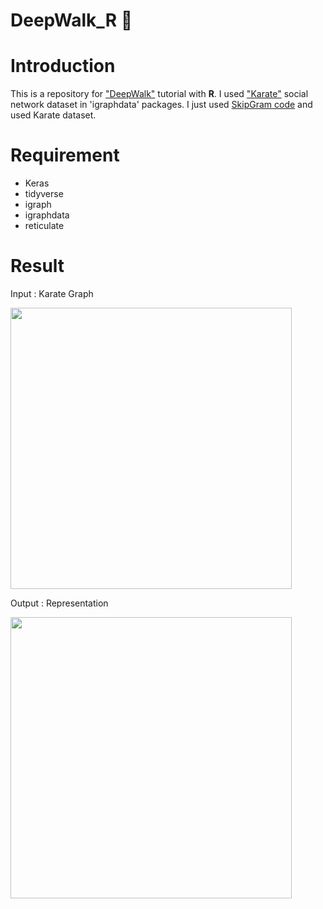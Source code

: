 # DeepWalk_R :walking:



Introduction
===========
This is a repository for ["DeepWalk"](http://www.perozzi.net/publications/14_kdd_deepwalk.pdf) tutorial with **R**. I used ["Karate"](https://rdrr.io/cran/igraphdata/man/karate.html) social network  dataset in 'igraphdata' packages. I just used [SkipGram code](https://blogs.rstudio.com/tensorflow/posts/2017-12-22-word-embeddings-with-keras/) and used Karate dataset. 

Requirement
===========
-   Keras
-   tidyverse
-   igraph
-   igraphdata
-   reticulate


Result
===========

Input : Karate Graph

<img width = "450" heigth = "400" src = 
https://user-images.githubusercontent.com/37679460/57570416-abc22d00-743c-11e9-9779-46570b0cadbc.png>


Output : Representation

<img width = "450" heigth = "400" src = 
https://user-images.githubusercontent.com/37679460/57570437-d57b5400-743c-11e9-9fda-82ef260cd277.png>
